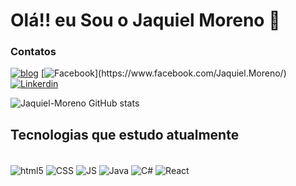 # Olá!! eu Sou o Jaquiel Moreno 👋
### Contatos 
[![blog](https://img.shields.io/badge/dev.to-0A0A0A?style=for-the-badge&logo=devdotto&logoColor=white)](https://jaquielmoreno.netlify.app/) 
[![Facebook](https://img.shields.io/badge/Facebook-1877F2?style=for-the-badge&logo=facebook&logoColor=white")](https://www.facebook.com/Jaquiel.Moreno/)
[![Linkerdin](https://img.shields.io/badge/-LinkedIn-%230077B5?style=for-the-badge&logo=linkedin&logoColor=white)](https://www.linkedin.com/in/jaquiel-moreno/)

![Jaquiel-Moreno GitHub stats](https://github-readme-stats.vercel.app/api?username=Jaquiel-Moreno&show_icons=true&theme=dracula)

## Tecnologias que estudo atualmente

<div style = "display: inline_block"><br/>
 <img align ="center"  alt ="html5" src = "https://img.shields.io/badge/HTML5-E34F26?style=for-the-badge&logo=html5&logoColor=white" />
  <img align ="center"  alt ="CSS" src = "https://img.shields.io/badge/CSS3-1572B6?style=for-the-badge&logo=css3&logoColor=white" />
  <img align ="center"  alt ="JS" src = "https://img.shields.io/badge/JavaScript-F7DF1E?style=for-the-badge&logo=javascript&logoColor=black" />
    <img align ="center"  alt ="Java" src = "https://img.shields.io/badge/Java-ED8B00?style=for-the-badge&logo=openjdk&logoColor=white" />
  <img align ="center"  alt ="C#" src = "https://img.shields.io/badge/C%23-239120?style=for-the-badge&logo=c-sharp&logoColor=white" />
   <img align ="center"  alt ="React" src = "https://img.shields.io/badge/React_Native-20232A?style=for-the-badge&logo=react&logoColor=61DAFB" />
 
</div>

